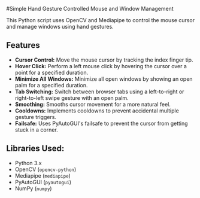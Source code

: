 #Simple Hand Gesture Controlled Mouse and Window Management

This Python script uses OpenCV and Mediapipe to control the mouse cursor and manage windows using hand gestures.

## Features

-   **Cursor Control:** Move the mouse cursor by tracking the index finger tip.
-   **Hover Click:** Perform a left mouse click by hovering the cursor over a point for a specified duration.
-   **Minimize All Windows:** Minimize all open windows by showing an open palm for a specified duration.
-   **Tab Switching:** Switch between browser tabs using a left-to-right or right-to-left swipe gesture with an open palm.
-   **Smoothing:** Smooths cursor movement for a more natural feel.
-   **Cooldowns:** Implements cooldowns to prevent accidental multiple gesture triggers.
-   **Failsafe:** Uses PyAutoGUI's failsafe to prevent the cursor from getting stuck in a corner.

## Libraries Used:

-   Python 3.x
-   OpenCV (`opencv-python`)
-   Mediapipe (`mediapipe`)
-   PyAutoGUI (`pyautogui`)
-   NumPy (`numpy`)


